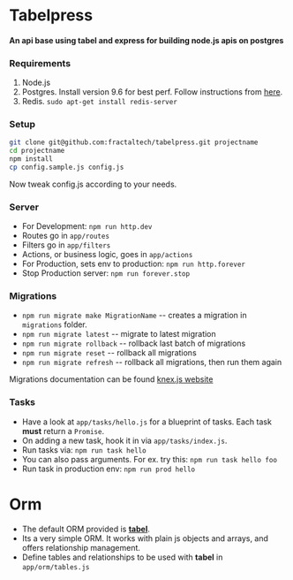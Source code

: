 # Tabelpress
#### An api base using tabel and express for building node.js apis on postgres

### Requirements
1. Node.js
2. Postgres. Install version 9.6 for best perf. Follow instructions from [here](https://serversforhackers.com/using-postgresql).
3. Redis. `sudo apt-get install redis-server`

### Setup
```bash
git clone git@github.com:fractaltech/tabelpress.git projectname
cd projectname
npm install
cp config.sample.js config.js
```
Now tweak config.js according to your needs.

### Server
- For Development: `npm run http.dev`
- Routes go in `app/routes`
- Filters go in `app/filters`
- Actions, or business logic, goes in `app/actions`
- For Production, sets env to production: `npm run http.forever`
- Stop Production server: `npm run forever.stop`

### Migrations
- `npm run migrate make MigrationName` -- creates a migration in `migrations` folder.
- `npm run migrate latest` -- migrate to latest migration
- `npm run migrate rollback` -- rollback last batch of migrations
- `npm run migrate reset` -- rollback all migrations
- `npm run migrate refresh` -- rollback all migrations, then run them again

Migrations documentation can be found [knex.js website](http://knexjs.org/#Schema)

### Tasks
- Have a look at `app/tasks/hello.js` for a blueprint of tasks. Each task **must** return a `Promise`.
- On adding a new task, hook it in via `app/tasks/index.js`.
- Run tasks via: `npm run task hello`
- You can also pass arguments. For ex. try this: `npm run task hello foo`
- Run task in production env: `npm run prod hello`

# Orm
- The default ORM provided is [**tabel**](https://github.com/fractaltech/tabel).
- Its a very simple ORM. It works with plain js objects and arrays, and offers relationship management.
- Define tables and relationships to be used with **tabel** in `app/orm/tables.js`
